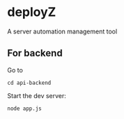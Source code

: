 # deployZ
A server automation management tool


## For backend
Go to
```
cd api-backend
```
Start the dev server:
```
node app.js
```
